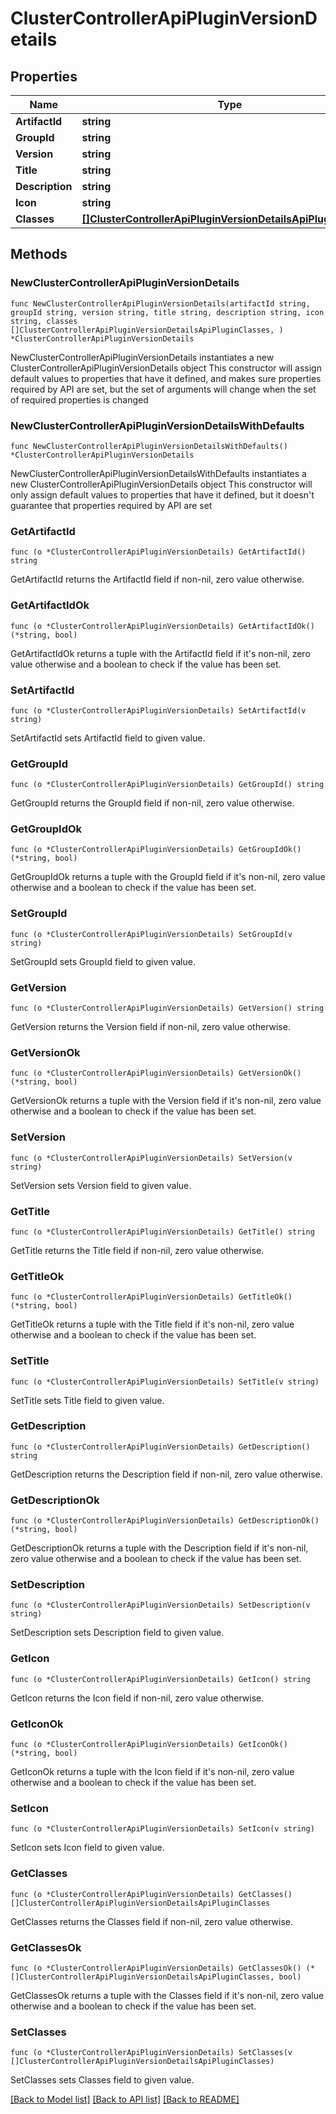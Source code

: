 # ClusterControllerApiPluginVersionDetails

## Properties

Name | Type | Description | Notes
------------ | ------------- | ------------- | -------------
**ArtifactId** | **string** |  | 
**GroupId** | **string** |  | 
**Version** | **string** |  | 
**Title** | **string** |  | 
**Description** | **string** |  | 
**Icon** | **string** |  | 
**Classes** | [**[]ClusterControllerApiPluginVersionDetailsApiPluginClasses**](ClusterControllerApiPluginVersionDetailsApiPluginClasses.md) |  | 

## Methods

### NewClusterControllerApiPluginVersionDetails

`func NewClusterControllerApiPluginVersionDetails(artifactId string, groupId string, version string, title string, description string, icon string, classes []ClusterControllerApiPluginVersionDetailsApiPluginClasses, ) *ClusterControllerApiPluginVersionDetails`

NewClusterControllerApiPluginVersionDetails instantiates a new ClusterControllerApiPluginVersionDetails object
This constructor will assign default values to properties that have it defined,
and makes sure properties required by API are set, but the set of arguments
will change when the set of required properties is changed

### NewClusterControllerApiPluginVersionDetailsWithDefaults

`func NewClusterControllerApiPluginVersionDetailsWithDefaults() *ClusterControllerApiPluginVersionDetails`

NewClusterControllerApiPluginVersionDetailsWithDefaults instantiates a new ClusterControllerApiPluginVersionDetails object
This constructor will only assign default values to properties that have it defined,
but it doesn't guarantee that properties required by API are set

### GetArtifactId

`func (o *ClusterControllerApiPluginVersionDetails) GetArtifactId() string`

GetArtifactId returns the ArtifactId field if non-nil, zero value otherwise.

### GetArtifactIdOk

`func (o *ClusterControllerApiPluginVersionDetails) GetArtifactIdOk() (*string, bool)`

GetArtifactIdOk returns a tuple with the ArtifactId field if it's non-nil, zero value otherwise
and a boolean to check if the value has been set.

### SetArtifactId

`func (o *ClusterControllerApiPluginVersionDetails) SetArtifactId(v string)`

SetArtifactId sets ArtifactId field to given value.


### GetGroupId

`func (o *ClusterControllerApiPluginVersionDetails) GetGroupId() string`

GetGroupId returns the GroupId field if non-nil, zero value otherwise.

### GetGroupIdOk

`func (o *ClusterControllerApiPluginVersionDetails) GetGroupIdOk() (*string, bool)`

GetGroupIdOk returns a tuple with the GroupId field if it's non-nil, zero value otherwise
and a boolean to check if the value has been set.

### SetGroupId

`func (o *ClusterControllerApiPluginVersionDetails) SetGroupId(v string)`

SetGroupId sets GroupId field to given value.


### GetVersion

`func (o *ClusterControllerApiPluginVersionDetails) GetVersion() string`

GetVersion returns the Version field if non-nil, zero value otherwise.

### GetVersionOk

`func (o *ClusterControllerApiPluginVersionDetails) GetVersionOk() (*string, bool)`

GetVersionOk returns a tuple with the Version field if it's non-nil, zero value otherwise
and a boolean to check if the value has been set.

### SetVersion

`func (o *ClusterControllerApiPluginVersionDetails) SetVersion(v string)`

SetVersion sets Version field to given value.


### GetTitle

`func (o *ClusterControllerApiPluginVersionDetails) GetTitle() string`

GetTitle returns the Title field if non-nil, zero value otherwise.

### GetTitleOk

`func (o *ClusterControllerApiPluginVersionDetails) GetTitleOk() (*string, bool)`

GetTitleOk returns a tuple with the Title field if it's non-nil, zero value otherwise
and a boolean to check if the value has been set.

### SetTitle

`func (o *ClusterControllerApiPluginVersionDetails) SetTitle(v string)`

SetTitle sets Title field to given value.


### GetDescription

`func (o *ClusterControllerApiPluginVersionDetails) GetDescription() string`

GetDescription returns the Description field if non-nil, zero value otherwise.

### GetDescriptionOk

`func (o *ClusterControllerApiPluginVersionDetails) GetDescriptionOk() (*string, bool)`

GetDescriptionOk returns a tuple with the Description field if it's non-nil, zero value otherwise
and a boolean to check if the value has been set.

### SetDescription

`func (o *ClusterControllerApiPluginVersionDetails) SetDescription(v string)`

SetDescription sets Description field to given value.


### GetIcon

`func (o *ClusterControllerApiPluginVersionDetails) GetIcon() string`

GetIcon returns the Icon field if non-nil, zero value otherwise.

### GetIconOk

`func (o *ClusterControllerApiPluginVersionDetails) GetIconOk() (*string, bool)`

GetIconOk returns a tuple with the Icon field if it's non-nil, zero value otherwise
and a boolean to check if the value has been set.

### SetIcon

`func (o *ClusterControllerApiPluginVersionDetails) SetIcon(v string)`

SetIcon sets Icon field to given value.


### GetClasses

`func (o *ClusterControllerApiPluginVersionDetails) GetClasses() []ClusterControllerApiPluginVersionDetailsApiPluginClasses`

GetClasses returns the Classes field if non-nil, zero value otherwise.

### GetClassesOk

`func (o *ClusterControllerApiPluginVersionDetails) GetClassesOk() (*[]ClusterControllerApiPluginVersionDetailsApiPluginClasses, bool)`

GetClassesOk returns a tuple with the Classes field if it's non-nil, zero value otherwise
and a boolean to check if the value has been set.

### SetClasses

`func (o *ClusterControllerApiPluginVersionDetails) SetClasses(v []ClusterControllerApiPluginVersionDetailsApiPluginClasses)`

SetClasses sets Classes field to given value.



[[Back to Model list]](../README.md#documentation-for-models) [[Back to API list]](../README.md#documentation-for-api-endpoints) [[Back to README]](../README.md)


